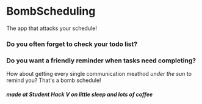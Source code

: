 # BombScheduling
The app that attacks your schedule! 

### Do you often forget to check your todo list?
### Do you want a friendly reminder when tasks need completing?

How about getting every single communication meathod *under the sun* to remind you? That's a bomb schedule!
##### *made at Student Hack V on little sleep and lots of coffee*
